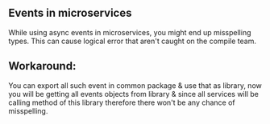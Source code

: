 ## Events in microservices

While using async events in microservices, you might end up misspelling types. This can cause logical error that aren't caught on the 
compile team. 

## Workaround:
You can export all such event in common package & use that as library, now you will be getting all events objects from library & since all 
services will be calling method of this library therefore there won't be any chance of misspelling. 

